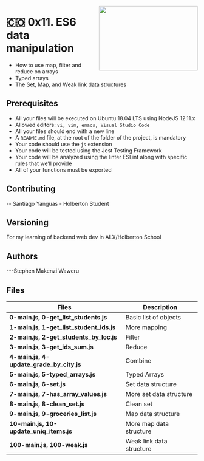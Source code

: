 <p>
<img width="260" height="170" src="https://www.flaticon.com/svg/static/icons/svg/2920/2920349.svg" align="right" >
</p>

# :colombia: 0x11. ES6 data manipulation

- How to use map, filter and reduce on arrays
- Typed arrays
- The Set, Map, and Weak link data structures

## Prerequisites

- All your files will be executed on Ubuntu 18.04 LTS using NodeJS 12.11.x
- Allowed editors: `vi, vim, emacs, Visual Studio Code`
- All your files should end with a new line
- A `README.md` file, at the root of the folder of the project, is mandatory
- Your code should use the `js` extension
- Your code will be tested using the Jest Testing Framework
- Your code will be analyzed using the linter ESLint along with specific rules that we’ll provide
- All of your functions must be exported

## Contributing

-- Santiago Yanguas - Holberton Student

## Versioning

For my learning of backend web dev in ALX/Holberton School

## Authors

---Stephen Makenzi Waweru

## Files

| Files                                    | Description              |
| ---------------------------------------- | ------------------------ |
| **0-main.js, 0-get_list_students.js**    | Basic list of objects    |
| **1-main.js, 1-get_list_student_ids.js** | More mapping             |
| **2-main.js, 2-get_students_by_loc.js**  | Filter                   |
| **3-main.js, 3-get_ids_sum.js**          | Reduce                   |
| **4-main.js, 4-update_grade_by_city.js** | Combine                  |
| **5-main.js, 5-typed_arrays.js**         | Typed Arrays             |
| **6-main.js, 6-set.js**                  | Set data structure       |
| **7-main.js, 7-has_array_values.js**     | More set data structure  |
| **8-main.js, 8-clean_set.js**            | Clean set                |
| **9-main.js, 9-groceries_list.js**       | Map data structure       |
| **10-main.js, 10-update_uniq_items.js**  | More map data structure  |
| **100-main.js, 100-weak.js**             | Weak link data structure |
